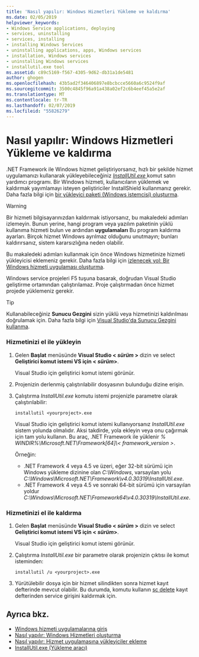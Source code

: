 ```yaml
---
title: 'Nasıl yapılır: Windows Hizmetleri Yükleme ve kaldırma'
ms.date: 02/05/2019
helpviewer_keywords:
- Windows Service applications, deploying
- services, uninstalling
- services, installing
- installing Windows Services
- uninstalling applications, apps, Windows services
- installation, Windows services
- uninstalling Windows services
- installutil.exe tool
ms.assetid: c89c5169-f567-4305-9d62-db31a1de5481
author: ghogen
ms.openlocfilehash: 43b5ad2f346406897e8bcbcce5660a6c9524f9af
ms.sourcegitcommit: 3500c4845f96a91a438a02ef2c6b4eef45a5e2af
ms.translationtype: MT
ms.contentlocale: tr-TR
ms.lasthandoff: 02/07/2019
ms.locfileid: "55826279"
---
```

# <a name="how-to-install-and-uninstall-windows-services"></a>Nasıl yapılır: Windows Hizmetleri Yükleme ve kaldırma
.NET Framework ile Windows hizmet geliştiriyorsanız, hızlı bir şekilde hizmet uygulamanızı kullanarak yükleyebileceğiniz [ *InstallUtil.exe* ](../tools/installutil-exe-installer-tool.md) komut satırı yardımcı programı. Bir Windows hizmeti, kullanıcıların yüklemek ve kaldırmak yayımlamayı isteyen geliştiriciler InstallShield kullanmanız gerekir. Daha fazla bilgi için [bir yükleyici paketi (Windows istemcisi) oluşturma](https://docs.microsoft.com/visualstudio/deployment/deploying-applications-services-and-components#create-an-installer-package-windows-client).
  
> [!WARNING]
>  Bir hizmeti bilgisayarınızdan kaldırmak istiyorsanız, bu makaledeki adımları izlemeyin. Bunun yerine, hangi program veya yazılım paketinin yüklü kullanıma hizmeti bulun ve ardından **uygulamaları** Bu program kaldırma ayarları. Birçok hizmet Windows ayrılmaz olduğunu unutmayın; bunları kaldırırsanız, sistem kararsızlığına neden olabilir.  
  
 Bu makaledeki adımları kullanmak için önce Windows hizmetinize hizmeti yükleyicisi eklemeniz gerekir. Daha fazla bilgi için [izlenecek yol: Bir Windows hizmeti uygulaması oluşturma](../windows-services/walkthrough-creating-a-windows-service-application-in-the-component-designer.md).  
  
 Windows service projeleri F5 tuşuna basarak, doğrudan Visual Studio geliştirme ortamından çalıştırılamaz. Proje çalıştırmadan önce hizmet projede yüklemeniz gerekir.  
  
> [!TIP]
>  Kullanabileceğiniz **Sunucu Gezgini** sizin yüklü veya hizmetinizi kaldırılması doğrulamak için. Daha fazla bilgi için [Visual Studio'da Sunucu Gezgini kullanma](https://support.microsoft.com/help/316649/how-to-use-the-server-explorer-in-visual-studio-net-and-visual-studio).
  
### <a name="install-your-service-manually"></a>Hizmetinizi el ile yükleyin  
  
1.  Gelen **Başlat** menüsünde **Visual Studio \< *sürüm* >**  dizin ve select **Geliştirici komut istemi VS için \< *sürüm*>**.
  
     Visual Studio için geliştirici komut istemi görünür. 
  
2.  Projenizin derlenmiş çalıştırılabilir dosyasının bulunduğu dizine erişin.  
  
3.  Çalıştırma *InstallUtil.exe* komutu istemi projenizle parametre olarak çalıştırılabilir:  
  
    ```console
    installutil <yourproject>.exe  
    ```  

     Visual Studio için geliştirici komut istemi kullanıyorsanız *InstallUtil.exe* sistem yolunda olmalıdır. Aksi takdirde, yola ekleyin veya onu çağırmak için tam yolu kullanın. Bu araç, .NET Framework ile yüklenir *% WINDIR%\Microsoft.NET\Framework[64]\\< framework_version >*.
     
     Örneğin:
     - .NET Framework 4 veya 4.5 ve üzeri, eğer 32-bit sürümü için Windows yükleme dizinine olan *C:\Windows*, varsayılan yolu *C:\Windows\Microsoft.NET\Framework\v4.0.30319\InstallUtil.exe*.
     - .NET Framework 4 veya 4.5 ve sonraki 64-bit sürümü için varsayılan yoldur *C:\Windows\Microsoft.NET\Framework64\v4.0.30319\InstallUtil.exe*.
  
### <a name="uninstall-your-service-manually"></a>Hizmetinizi el ile kaldırma  
  
1. Gelen **Başlat** menüsünde **Visual Studio \< *sürüm* >**  dizin ve select **Geliştirici komut istemi VS için \< *sürüm*>**.
  
     Visual Studio için geliştirici komut istemi görünür.  
  
2.  Çalıştırma *InstallUtil.exe* bir parametre olarak projenizin çıktısı ile komut isteminden:  
  
    ```console  
    installutil /u <yourproject>.exe  
    ```  
  
3. Yürütülebilir dosya için bir hizmet silindikten sonra hizmet kayıt defterinde mevcut olabilir. Bu durumda, komutu kullanın [sc delete](/windows-server/administration/windows-commands/sc-delete) kayıt defterinden service girişini kaldırmak için.  
  
## <a name="see-also"></a>Ayrıca bkz.
- [Windows hizmeti uygulamalarına giriş](../windows-services/introduction-to-windows-service-applications.md)
- [Nasıl yapılır: Windows Hizmetleri oluşturma](../windows-services/how-to-create-windows-services.md)
- [Nasıl yapılır: Hizmet uygulamasına yükleyiciler ekleme](../windows-services/how-to-add-installers-to-your-service-application.md)
- [InstallUtil.exe (Yükleme aracı)](../tools/installutil-exe-installer-tool.md)
